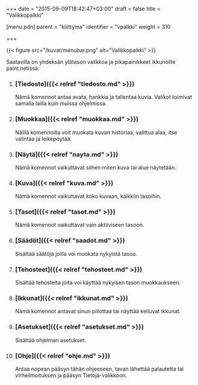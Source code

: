 +++
date = "2015-09-09T18:42:47+03:00"
draft = false
title = "Valikkopalkki"

[menu.pdn]
    parent = "kliittyma"
    identifier = "vpalkki"
    weight = 310

+++

{{< figure src="/kuvat/menubar.png" alt="Valikkopalkki" >}}

Saatavilla on yhdeksän ylätason valikkoa ja pikapainikkeet ikkunoille paint.netissä:

1. ### [Tiedosto]({{< relref "tiedosto.md" >}})

    Nämä komennot antaa avata, hankkia ja tallentaa kuvia. Valikot toimivat samalla lailla kuin muissa ohjelmissa.

1. ### [Muokkaa]({{< relref "muokkaa.md" >}})

    Näillä komennoilla voit muokata kuvan historiaa, valittua alaa, itse valintaa ja leikepöytää.

1. ### [Näytä]({{< relref "nayta.md" >}})

    Nämä komennot vaikuttavat siihen miten kuva tai alue näytetään.

1. ### [Kuva]({{< relref "kuva.md" >}})

    Nämä komennot vaikuttavat koko kuvaan, kaikkiin tasoihin.

1. ### [Tasot]({{< relref "tasot.md" >}})

    Nämä komennot vaikuttavat vain aktiiviseen tasoon.

1. ### [Säädöt]({{< relref "saadot.md" >}})

    Sisältää säätöjä joilla voi muokata nykyistä tasoa.

1. ### [Tehosteet]({{< relref "tehosteet.md" >}})

    Sisältää tehosteita joita voi käyttää nykyisen tason muokkaukseen.

1. ### [Ikkunat]({{< relref "ikkunat.md" >}})

    Nämä komennot antavat sinun piilottaa tai näyttää kelluvat ikkunat.

1. ### [Asetukset]({{< relref "asetukset.md" >}})

    Sisältää ohjelman asetukset.

1. ### [Ohje]({{< relref "ohje.md" >}})

    Antaa nopean pääsyn tähän ohjeeseen, tavan lähettää palautetta tai virheilmoituksen ja pääsyn Tietoja-valikkoon.
